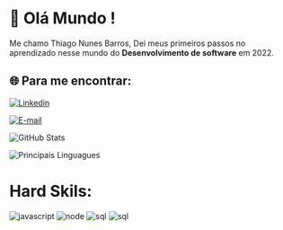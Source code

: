# :rocket: Olá Mundo !

Me chamo Thiago Nunes Barros, Dei meus primeiros passos no aprendizado nesse mundo do **Desenvolvimento de software** em 2022.

## 🌐 Para me encontrar:
[![Linkedin](https://img.shields.io/badge/Linkedin-0000dd?style=for-the-badge&logo=linkedin&logoColor=white)](https://www.linkedin.com/in/thiago-nunes-barros/)

[![E-mail](https://img.shields.io/badge/Gmail-D14836?style=for-the-badge&logo=gmail&logoColor=white)](mailto:dev.tnbad@gmail.com)

![GitHub Stats](https://github-readme-stats.vercel.app/api?username=DevTnbad&theme=transparent&bg_color=000&border_color=30A3DC&show_icons=true&icon_color=30A3DC&title_color=E94D5F&text_color=FFF)

![Principais Linguagues](https://github-readme-stats.vercel.app/api/top-langs/?username=devtnbad&theme=tokyonight&hide_border=true&custom_title=Principais%20%Linguagues)

# Hard Skils:
![javascript](https://img.shields.io/badge/javascript-000?style=for-the-badge&logo=javascript)
![node](https://img.shields.io/badge/nodejs-000?style=for-the-badge&logo=node.js)
![sql](https://img.shields.io/badge/sql-000?style=for-the-badge&logo=mysql)
![sql](https://img.shields.io/badge/sql-000?style=for-the-badge&logo=postgresql)


